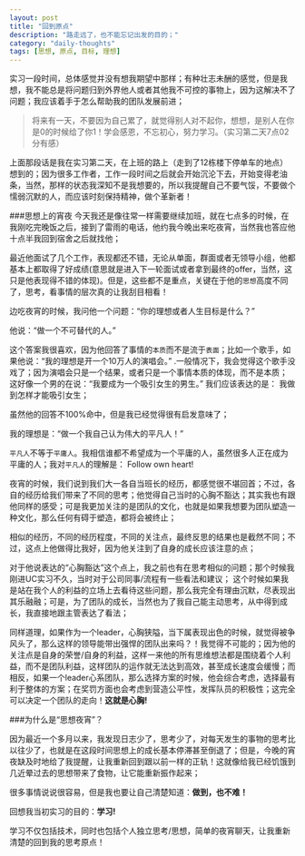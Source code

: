 ```yaml
---
layout: post
title: "回到原点"
description: "路走远了，也不能忘记出发的目的；"
category: "daily-thoughts"
tags: [思想, 原点, 目标, 理想]
---
```

实习一段时间，总体感觉并没有想我期望中那样；有种壮志未酬的感觉，但是我想，我不能总是将问题归到外界他人或者其他我不可控的事物上，因为这解决不了问题；我应该着手于怎么帮助我的团队发展前进；

>  将来有一天，不要因为自己累了，就觉得别人对不起你，想想，是别人在你是0的时候给了你1！学会感恩，不忘初心，努力学习。（实习第二天7点02分有感）

上面那段话是我在实习第二天，在上班的路上（走到了12栋楼下停单车的地点）想到的；因为很多工作者，工作一段时间之后就会开始沉沦下去，开始变得老油条，当然，那样的状态我深知不是我想要的，所以我提醒自己不要气馁，不要做个懦弱沉默的人，而应该时刻保持精神，做个革新者！


###思想上的宵夜
今天我还是像往常一样需要继续加班，就在七点多的时候，在我刚吃完晚饭之后，接到了雷雨的电话，他约我今晚出来吃夜宵，当然我也答应他十点半我回到宿舍之后就找他；

最近他面试了几个工作，表现都还不错，无论从单面，群面或者无领导小组，他都基本上都取得了好成绩(意思就是进入下一轮面试或者拿到最终的offer，当然，这只是他表现得不错的体现)。但是，这些都不是重点，关键在于他的`思想`高度不同了，思考，看事情的层次真的让我刮目相看！

边吃夜宵的时候，我问他一个问题：“你的理想或者人生目标是什么？”

他说：“做一个不可替代的人。”

这个答案我很喜欢，因为他回答了事情的`本质`而不是流于`表面`；比如一个歌手，如果他说：“我的理想是开一个10万人的演唱会。” .一般情况下，我会觉得这个歌手没戏了；因为演唱会只是一个结果，或者只是一个事情本质的体现，而不是本质； 这好像一个男的在说：“我要成为一个吸引女生的男生。” 我们应该表达的是： 我做到怎样才能吸引女生；

虽然他的回答不100%命中，但是我已经觉得很有启发意味了；

我的理想是：“做一个我自己认为伟大的平凡人！”

`平凡人`不等于`平庸人`。我相信谁都不希望成为一个平庸的人，虽然很多人正在成为平庸的人；我对`平凡人`的理解是： Follow own heart!

夜宵的时候，我们说到我们大一各自当班长的经历，都感觉很不堪回首；不过，各自的经历给我们带来了不同的思考；他觉得自己当时的心胸不豁达；其实我也有跟他同样的感受；可是我更加关注的是团队的文化，也就是如果我想要为团队塑造一种文化，那么任何有碍于塑造，都将会被终止；

相似的经历，不同的经历程度，不同的关注点，最终反思的结果也是截然不同；不过，这点上他做得比我好，因为他关注到了自身的成长应该注意的点；

对于他说表达的“心胸豁达”这个点上，我之前也有在思考相似的问题；那个时候我刚进UC实习不久，当时对于公司同事/流程有一些看法和建议； 这个时候如果我是站在我个人的利益的立场上去看待这些问题，那么我完全有理由沉默，尽表现出其乐融融；可是，为了团队的成长，当然也为了我自己能主动思考，从中得到成长，我直接地跟主管表达了看法；  

同样道理，如果作为一个leader，心胸狭隘，当下属表现出色的时候，就觉得被争风头了，那么这样的领导能带出强悍的团队出来吗？！我觉得不可能的；因为他的关注点是自身的荣誉/自身的利益，这样一来他的所有思维想法都是围绕着个人利益，而不是团队利益，这样团队的运作就无法达到高效，甚至成长速度会缓慢；而相反，如果一个leader心系团队，那么选择方案的时候，他会综合考虑，选择最有利于整体的方案；在奖罚方面也会考虑到营造公平性，发挥队员的积极性；这完全可以决定一个团队的走向！**这就是心胸!**

###为什么是“思想夜宵”？

因为最近一个多月以来，我发现日志少了，思考少了，对每天发生的事物的思考比以往少了，也就是在这段时间思想上的成长基本停滞甚至倒退了；但是，今晚的宵夜缺及时地给了我提醒，让我重新回到跟以前一样的正轨！这就像给我已经饥饿到几近晕过去的思想带来了食物，让它能重新振作起来；

很多事情说说很容易，但是我也要让自己清楚知道：**做到，也不难！**

回想我当初实习的目的：**学习!**

学习不仅包括技术，同时也包括个人独立思考/思想，简单的夜宵聊天，让我重新清楚的回到我的思考原点！
